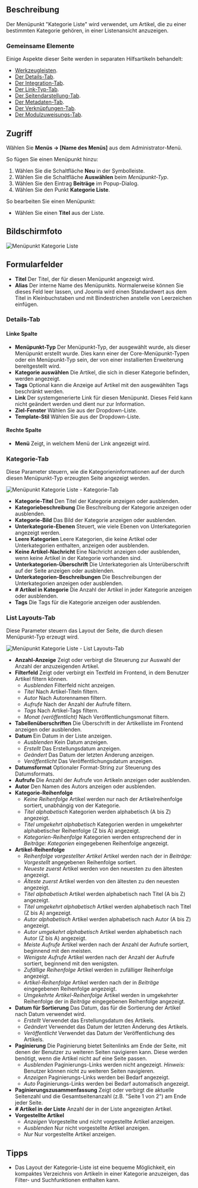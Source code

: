 <!-- Filename: Help4.x:Menu_Item:_Category_List / Display title: Menüeintrag: Kategorieliste -->

## Beschreibung

Der Menüpunkt "Kategorie Liste" wird verwendet, um Artikel, die zu einer bestimmten Kategorie gehören, in einer Listenansicht anzuzeigen.

### Gemeinsame Elemente

Einige Aspekte dieser Seite werden in separaten Hilfsartikeln behandelt:

* [Werkzeugleisten](jdocmanual?article=help/common-elements/toolbars).
* [Der Details-Tab](jdocmanual?article=help/menu-items-common/menu-item-details).
* [Der Integration-Tab](jdocmanual?article=help/menu-items-common/menu-item-integration).
* [Der Link-Typ-Tab](jdocmanual?article=help/menu-items-common/menu-item-link-type).
* [Der Seitendarstellung-Tab](jdocmanual?article=help/menu-items-common/menu-item-page-display).
* [Der Metadaten-Tab](jdocmanual?article=help/menu-items-common/menu-item-metadata).
* [Der Verknüpfungen-Tab](jdocmanual?article=help/common-elements/edit-associations).
* [Der Modulzuweisungs-Tab](jdocmanual?article=help/menu-items-common/menu-item-module-assignment).

## Zugriff

Wählen Sie **Menüs → \[Name des Menüs\]** aus dem Administrator-Menü.

So fügen Sie einen Menüpunkt hinzu:

1. Wählen Sie die Schaltfläche **Neu** in der Symbolleiste.
2. Wählen Sie die Schaltfläche **Auswählen** beim *Menüpunkt-Typ*.
3. Wählen Sie den Eintrag **Beiträge** im Popup-Dialog.
4. Wählen Sie den Punkt **Kategorie Liste**.

So bearbeiten Sie einen Menüpunkt:

- Wählen Sie einen **Titel** aus der Liste.

## Bildschirmfoto

![Menüpunkt Kategorie Liste](../../../de/images/menu-items/articles-category-list-details-tab.png)

## Formularfelder

- **Titel** Der Titel, der für diesen Menüpunkt angezeigt wird.
- **Alias** Der interne Name des Menüpunkts. Normalerweise können Sie dieses Feld leer lassen, und Joomla wird einen Standardwert aus dem Titel in Kleinbuchstaben und mit Bindestrichen anstelle von Leerzeichen einfügen.

### Details-Tab

#### Linke Spalte

- **Menüpunkt-Typ** Der Menüpunkt-Typ, der ausgewählt wurde, als dieser Menüpunkt erstellt wurde. Dies kann einer der Core-Menüpunkt-Typen oder ein Menüpunkt-Typ sein, der von einer installierten Erweiterung bereitgestellt wird.
- **Kategorie auswählen** Die Artikel, die sich in dieser Kategorie befinden, werden angezeigt.
- **Tags** Optional kann die Anzeige auf Artikel mit den ausgewählten Tags beschränkt werden.
- **Link** Der systemgenerierte Link für diesen Menüpunkt. Dieses Feld kann nicht geändert werden und dient nur zur Information.
- **Ziel-Fenster** Wählen Sie aus der Dropdown-Liste.
- **Template-Stil** Wählen Sie aus der Dropdown-Liste.

#### Rechte Spalte

- **Menü** Zeigt, in welchem Menü der Link angezeigt wird.

### Kategorie-Tab

Diese Parameter steuern, wie die Kategorieninformationen auf der durch diesen Menüpunkt-Typ erzeugten Seite angezeigt werden.

![Menüpunkt Kategorie Liste - Kategorie-Tab](../../../de/images/menu-items/articles-category-list-category-tab.png)

- **Kategorie-Titel** Den Titel der Kategorie anzeigen oder ausblenden.
- **Kategoriebeschreibung** Die Beschreibung der Kategorie anzeigen oder ausblenden.
- **Kategorie-Bild** Das Bild der Kategorie anzeigen oder ausblenden.
- **Unterkategorie-Ebenen** Steuert, wie viele Ebenen von Unterkategorien angezeigt werden.
- **Leere Kategorien** Leere Kategorien, die keine Artikel oder Unterkategorien enthalten, anzeigen oder ausblenden.
- **Keine Artikel-Nachricht** Eine Nachricht anzeigen oder ausblenden, wenn keine Artikel in der Kategorie vorhanden sind.
- **Unterkategorien-Überschrift** Die Unterkategorien als Unterüberschrift auf der Seite anzeigen oder ausblenden.
- **Unterkategorien-Beschreibungen** Die Beschreibungen der Unterkategorien anzeigen oder ausblenden.
- **\# Artikel in Kategorie** Die Anzahl der Artikel in jeder Kategorie anzeigen oder ausblenden.
- **Tags** Die Tags für die Kategorie anzeigen oder ausblenden.

### List Layouts-Tab

Diese Parameter steuern das Layout der Seite, die durch diesen Menüpunkt-Typ erzeugt wird.

![Menüpunkt Kategorie Liste - List Layouts-Tab](../../../de/images/menu-items/articles-category-list-list-layouts-tab.png)

- **Anzahl-Anzeige** Zeigt oder verbirgt die Steuerung zur Auswahl der Anzahl der anzuzeigenden Artikel.
- **Filterfeld** Zeigt oder verbirgt ein Textfeld im Frontend, in dem Benutzer Artikel filtern können.
  - *Ausblenden* Filterfeld nicht anzeigen.
  - *Titel* Nach Artikel-Titeln filtern.
  - *Autor* Nach Autorennamen filtern.
  - *Aufrufe* Nach der Anzahl der Aufrufe filtern.
  - *Tags* Nach Artikel-Tags filtern.
  - *Monat (veröffentlicht)* Nach Veröffentlichungsmonat filtern.
- **Tabellenüberschriften** Die Überschrift in der Artikelliste im Frontend anzeigen oder ausblenden.
- **Datum** Ein Datum in der Liste anzeigen.
  - *Ausblenden* Kein Datum anzeigen.
  - *Erstellt* Das Erstellungsdatum anzeigen.
  - *Geändert* Das Datum der letzten Änderung anzeigen.
  - *Veröffentlicht* Das Veröffentlichungsdatum anzeigen.
- **Datumsformat** Optionaler Format-String zur Steuerung des Datumsformats.
- **Aufrufe** Die Anzahl der Aufrufe von Artikeln anzeigen oder ausblenden.
- **Autor** Den Namen des Autors anzeigen oder ausblenden.
- **Kategorie-Reihenfolge**
  - *Keine Reihenfolge* Artikel werden nur nach der Artikelreihenfolge sortiert, unabhängig von der Kategorie.
  - *Titel alphabetisch* Kategorien werden alphabetisch (A bis Z) angezeigt.
  - *Titel umgekehrt alphabetisch* Kategorien werden in umgekehrter alphabetischer Reihenfolge (Z bis A) angezeigt.
  - *Kategorien-Reihenfolge* Kategorien werden entsprechend der in *Beiträge: Kategorien* eingegebenen Reihenfolge angezeigt.
- **Artikel-Reihenfolge**
  - *Reihenfolge vorgestellter Artikel* Artikel werden nach der in *Beiträge: Vorgestellt* angegebenen Reihenfolge sortiert.
  - *Neueste zuerst* Artikel werden von den neuesten zu den ältesten angezeigt.
  - *Älteste zuerst* Artikel werden von den ältesten zu den neuesten angezeigt.
  - *Titel alphabetisch* Artikel werden alphabetisch nach Titel (A bis Z) angezeigt.
  - *Titel umgekehrt alphabetisch* Artikel werden alphabetisch nach Titel (Z bis A) angezeigt.
  - *Autor alphabetisch* Artikel werden alphabetisch nach Autor (A bis Z) angezeigt.
  - *Autor umgekehrt alphabetisch* Artikel werden alphabetisch nach Autor (Z bis A) angezeigt.
  - *Meiste Aufrufe* Artikel werden nach der Anzahl der Aufrufe sortiert, beginnend mit den meisten.
  - *Wenigste Aufrufe* Artikel werden nach der Anzahl der Aufrufe sortiert, beginnend mit den wenigsten.
  - *Zufällige Reihenfolge* Artikel werden in zufälliger Reihenfolge angezeigt.
  - *Artikel-Reihenfolge* Artikel werden nach der in *Beiträge* eingegebenen Reihenfolge angezeigt.
  - *Umgekehrte Artikel-Reihenfolge* Artikel werden in umgekehrter Reihenfolge der in *Beiträge* eingegebenen Reihenfolge angezeigt.
- **Datum für Sortierung** Das Datum, das für die Sortierung der Artikel nach Datum verwendet wird.
  - *Erstellt* Verwendet das Erstellungsdatum des Artikels.
  - *Geändert* Verwendet das Datum der letzten Änderung des Artikels.
  - *Veröffentlicht* Verwendet das Datum der Veröffentlichung des Artikels.
- **Paginierung** Die Paginierung bietet Seitenlinks am Ende der Seite, mit denen der Benutzer zu weiteren Seiten navigieren kann. Diese werden benötigt, wenn die Artikel nicht auf eine Seite passen.
  - *Ausblenden* Paginierungs-Links werden nicht angezeigt. *Hinweis:* Benutzer können nicht zu weiteren Seiten navigieren.
  - *Anzeigen* Paginierungs-Links werden bei Bedarf angezeigt.
  - *Auto* Paginierungs-Links werden bei Bedarf automatisch angezeigt.
- **Paginierungszusammenfassung** Zeigt oder verbirgt die aktuelle Seitenzahl und die Gesamtseitenanzahl (z.B. "Seite 1 von 2") am Ende jeder Seite.
- **\# Artikel in der Liste** Anzahl der in der Liste angezeigten Artikel.
- **Vorgestellte Artikel**
  - *Anzeigen* Vorgestellte und nicht vorgestellte Artikel anzeigen.
  - *Ausblenden* Nur nicht vorgestellte Artikel anzeigen.
  - *Nur* Nur vorgestellte Artikel anzeigen.

## Tipps

- Das Layout der Kategorie-Liste ist eine bequeme Möglichkeit, ein kompaktes Verzeichnis von Artikeln in einer Kategorie anzuzeigen, das Filter- und Suchfunktionen enthalten kann.